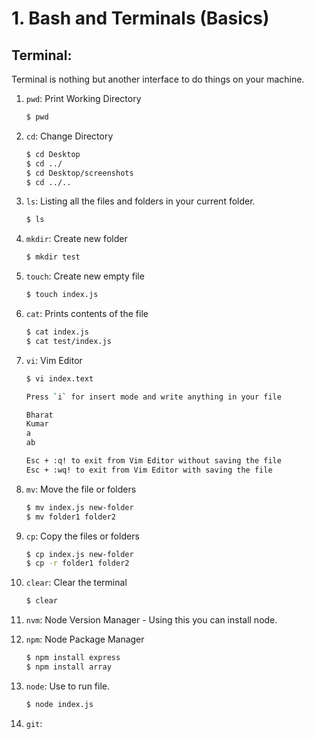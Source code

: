 # **1. Bash and Terminals (Basics)**

## Terminal:

Terminal is nothing but another interface to do things on your machine.

1. `pwd`: Print Working Directory

    ```sh
    $ pwd
    ```

2. `cd`: Change Directory

    ```sh
    $ cd Desktop
    $ cd ../
    $ cd Desktop/screenshots
    $ cd ../..
    ```

3. `ls`: Listing all the files and folders in your current folder.

    ```sh
    $ ls
    ```

4. `mkdir`: Create new folder

    ```sh
    $ mkdir test
    ```

5. `touch`: Create new empty file

    ```sh
    $ touch index.js
    ```

6. `cat`: Prints contents of the file

    ```sh
    $ cat index.js
    $ cat test/index.js
    ```

7. `vi`: Vim Editor

    ```sh
    $ vi index.text

    Press `i` for insert mode and write anything in your file

    Bharat
    Kumar
    a
    ab

    Esc + :q! to exit from Vim Editor without saving the file
    Esc + :wq! to exit from Vim Editor with saving the file
    ```

8. `mv`: Move the file or folders

    ```sh
    $ mv index.js new-folder
    $ mv folder1 folder2
    ```

9. `cp`: Copy the files or folders

    ```sh
    $ cp index.js new-folder
    $ cp -r folder1 folder2
    ```

10. `clear`: Clear the terminal

    ```sh
    $ clear
    ```

11. `nvm`: Node Version Manager - Using this you can install node.

12. `npm`: Node Package Manager

    ```sh
    $ npm install express
    $ npm install array
    ```

13. `node`: Use to run file.

    ```sh
    $ node index.js
    ```

14. `git`:
